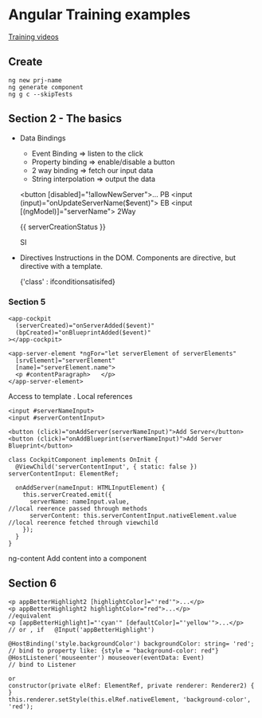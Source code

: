 # Angular Training examples

[Training videos](https://udemy.com/course/the-complete-guide-to-angular-2/learn/lecture/6655886#overview) 

## Create 
    
    ng new prj-name
    ng generate component 
    ng g c --skipTests
## Section 2 - The basics

- Data Bindings

    - Event Binding => listen to the click
    - Property binding => enable/disable a button
    - 2 way binding  => fetch our input data
    - String interpolation => output the data

    <button [disabled]="!allowNewServer">...</button>           PB
    <input (input)="onUpdateServerName($event)">                EB
    <input [(ngModel)]="serverName">                            2Way
    <p>{{ serverCreationStatus }}</p>                           SI

- Directives
  Instructions in the DOM.
  Components are directive, but directive with a template.

    <div *ngFor="let logItem of log; let i = index"
        [ngStyle]="{backgroundColor: 'blue' : 'transparent'}"
        [ngClass]="{'white-text': i >= 4}">                        {'class' : ifconditionsatisifed}
    </div>

### Section 5

    <app-cockpit
      (serverCreated)="onServerAdded($event)"
      (bpCreated)="onBlueprintAdded($event)"
    ></app-cockpit>

    <app-server-element *ngFor="let serverElement of serverElements"
      [srvElement]="serverElement"
      [name]="serverElement.name">
      <p #contentParagraph>   </p>
    </app-server-element>
    

Access to template . Local references

    <input #serverNameInput>
    <input #serverContentInput>
    
    <button (click)="onAddServer(serverNameInput)">Add Server</button>
    <button (click)="onAddBlueprint(serverNameInput)">Add Server Blueprint</button>

    class CockpitComponent implements OnInit {
      @ViewChild('serverContentInput', { static: false }) serverContentInput: ElementRef;

      onAddServer(nameInput: HTMLInputElement) {
        this.serverCreated.emit({
          serverName: nameInput.value,                                    //local reerence passed through methods
          serverContent: this.serverContentInput.nativeElement.value      //local reerence fetched through viewchild
        });
      }
    }

ng-content 
  Add content into a component

## Section 6

    <p appBetterHighlight2 [highlightColor]="'red'">...</p>
    <p appBetterHighlight2 highlightColor="red">...</p>                  //equivalent
    <p [appBetterHighlight]="'cyan'" [defaultColor]="'yellow'">...</p>   // or , if   @Input('appBetterHighlight') 

    @HostBinding('style.backgroundColor') backgroundColor: string= 'red';    // bind to property like: {style = "background-color: red"}
    @HostListener('mouseenter') mouseover(eventData: Event)                  // bind to Listener

    or
    constructor(private elRef: ElementRef, private renderer: Renderer2) { }
    this.renderer.setStyle(this.elRef.nativeElement, 'background-color', 'red');
